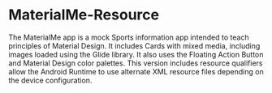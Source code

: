 MaterialMe-Resource 
===================================

The MaterialMe app is a mock Sports information app intended to teach principles
of Material Design. It includes Cards with mixed media, including images loaded using the
Glide library. It also uses the Floating Action Button and Material Design color palettes.
This version includes resource qualifiers allow the Android Runtime to use alternate XML
resource files depending on the device configuration.

